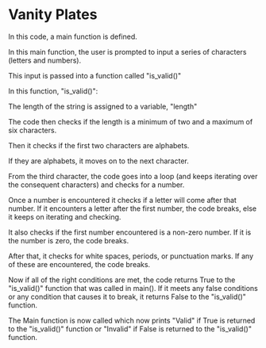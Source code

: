 # Vanity Plates
 
 In this code, a main function is defined.
 
 In this main function, the user is prompted to input a series of characters (letters and numbers).
 
 This input is passed into a function called "is_valid()"
 
 In this function, "is_valid()":
 
 The length of the string is assigned to a variable, "length"
 
 The code then checks if the length is a minimum of two and a maximum of six characters.
 
 Then it checks if the first two characters are alphabets.
 
 If they are alphabets, it moves on to the next character.
 
 From the third character, the code goes into a loop (and keeps iterating over the consequent characters) and checks for a number.

Once a number is encountered it checks if a letter will come after that number. If it encounters a letter after the first number, the code breaks, else it keeps on iterating and checking.

It also checks if the first number encountered is a non-zero number. If it is the number is zero, the code breaks.

After that, it checks for white spaces, periods, or punctuation marks. If any of these are encountered, the code breaks.

Now if all of the right conditions are met, the code returns True to the "is_valid()" function that was called in main(). If it meets any false conditions or any condition that causes it to break, it returns False to the "is_valid()" function.

The Main function is now called which now prints "Valid" if True is returned to the "is_valid()" function or "Invalid" if False is returned to the "is_valid()" function.
